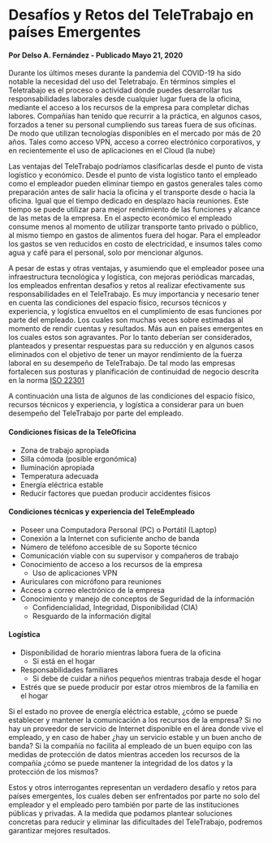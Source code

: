 # Desafíos y Retos del TeleTrabajo en países Emergentes
#### Por Delso A. Fernández - Publicado Mayo 21, 2020

Durante los últimos meses durante la pandemia del COVID-19 ha sido notable la necesidad del uso del Teletrabajo. En términos simples el Teletrabajo es el proceso o actividad donde puedes desarrollar tus responsabilidades laborales desde cualquier lugar fuera de la oficina, mediante el acceso a los recursos de la empresa para completar dichas labores. Compañías han tenido que recurrir a la práctica, en algunos casos, forzados a tener su personal cumpliendo sus tareas fuera de sus oficinas. De modo que utilizan tecnologías disponibles en el mercado por más de 20 años. Tales como acceso VPN, acceso a correo electrónico corporativos, y en recientemente el uso de aplicaciones en el Cloud (la nube)

Las ventajas del TeleTrabajo podríamos clasificarlas desde el punto de vista logístico y económico. Desde el punto de vista logístico tanto el empleado como el empleador pueden eliminar tiempo en gastos generales tales como preparación antes de salir hacia la oficina y el transporte desde o hacia la oficina. Igual que el tiempo dedicado en desplazo hacia reuniones. Este tiempo se puede utilizar para mejor rendimiento de las funciones y alcance de las metas de la empresa. En el aspecto económico el empleado consume menos al momento de utilizar transporte tanto privado o público, al mismo tiempo en gastos de alimentos fuera del hogar. Para el empleador los gastos se ven reducidos en costo de electricidad, e insumos tales como agua y café para el personal, solo por mencionar algunos.

A pesar de estas y otras ventajas, y asumiendo que el empleador posee una infraestructura tecnológica y logística, con mejoras periódicas marcadas, los empleados enfrentan desafíos y retos al realizar efectivamente sus responsabilidades en el TeleTrabajo. Es muy importancia y necesario tener en cuenta las condiciones del espacio físico, recursos técnicos y experiencia, y logística envueltos en el cumplimiento de esas funciones por parte del empleado. Los cuales son muchas veces sobre estimadas al momento de rendir cuentas y resultados. Más aun en países emergentes en los cuales estos son agravantes. Por lo tanto deberían ser considerados, planteados y presentar respuestas para su reducción y en algunos casos eliminados con el objetivo de tener un mayor rendimiento de la fuerza laboral en su desempeño de TeleTrabajo. De tal modo las empresas fortalecen sus posturas y planificación de continuidad de negocio descrita en la norma [ISO 22301](https://www.iso.org/standard/75106.html "ISO Homepage")

A continuación una lista de algunos de las condiciones del espacio físico, recursos técnicos y experiencia, y logística a considerar para un buen desempeño del TeleTrabajo por parte del empleado.


#### Condiciones físicas de la TeleOficina
  * Zona de trabajo apropiada
  * Silla cómoda (posible ergonómica)
  * Iluminación apropiada
  * Temperatura adecuada
  * Energía eléctrica estable
  * Reducir factores que puedan producir accidentes físicos

#### Condiciones técnicas y experiencia del TeleEmpleado
  * Poseer una Computadora Personal (PC) o Portátil (Laptop)
  * Conexión a la Internet con suficiente ancho de banda
  * Número de teléfono accesible de su Soporte técnico 
  * Comunicación viable con su supervisor y compañeros de trabajo
  * Conocimiento de acceso a los recursos de la empresa
    * Uso de aplicaciones VPN
  * Auriculares con micrófono para reuniones
  * Acceso a correo electrónico de la empresa
  * Conocimiento y manejo de conceptos de Seguridad de la información
    * Confidencialidad, Integridad, Disponibilidad (CIA)
    * Resguardo de la información digital

#### Logística
  * Disponibilidad de horario mientras labora fuera de la oficina
    * Si está en el hogar
  * Responsabilidades familiares
    * Si debe de cuidar a niños pequeños mientras trabaja desde el hogar
  * Estrés que se puede producir por estar otros miembros de la familia en el hogar


Si el estado no provee de energía eléctrica estable, ¿cómo se puede establecer y mantener la comunicación a los recursos de la empresa? Si no hay un proveedor de servicio de Internet disponible en el área donde vive el empleado, y en caso de haber ¿hay un servicio estable y un buen ancho de banda? Si la compañía no facilita al empleado de un buen equipo con las medidas de protección de datos mientras acceden los recursos de la compañía ¿cómo se puede mantener la integridad de los datos y la protección de los mismos? 

Estos y otros interrogantes representan un verdadero desafío y retos para países emergentes, los cuales deben ser enfrentados por parte no solo del empleador y el empleado pero también por parte de las instituciones públicas y privadas. A la medida que podamos plantear soluciones concretas para reducir y eliminar las dificultades del TeleTrabajo, podremos garantizar mejores resultados. 

